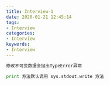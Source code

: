 ```yaml
---
title: Interview-1
date: 2020-01-21 12:45:14
tags:
- Interview
categories:
- Interview
keywords:
- Interview
---
```


```python
修改不可变数据会抛出TypeError异常
```

```python
print 方法默认调用 sys.stdout.write 方法
```

```

```

